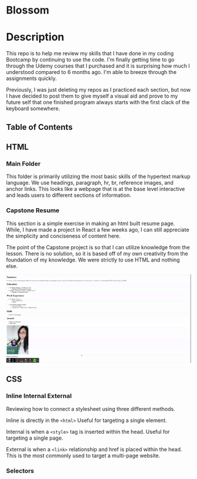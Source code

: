# Blossom

# Description

This repo is to help me review my skills that I have done in my coding Bootcamp by continuing to use the code. I'm finally getting time to go through the Udemy courses that I purchased and it is surprising how much I understood compared to 6 months ago. I'm able to breeze through the assignments quickly. 

Previously, I was just deleting my repos as I practiced each section, but now I have decided to post them to give myself a visual aid and prove to my future self that one finished program always starts with the first clack of the keyboard somewhere.

## Table of Contents

## HTML 

### Main Folder

This folder is primarily utilizing the most basic skills of the hypertext markup language. We use headings, paragraph, hr, br, reference images, and anchor links. This looks like a webpage that is at the base level interactive and leads users to different sections of information.

### Capstone Resume

This section is a simple exercise in making an html built resume page. While, I have made a project in React a few weeks ago, I can still appreciate the simplicity and conciseness of content here. 

The point of the Capstone project is so that I can utilize knowledge from the lesson. There is no solution, so it is based off of my own creativity from the foundation of my knowledge. We were strictly to use HTML and nothing else.

![My Resume](./html/capstone_resume/images/myresume.gif)

## CSS

### Inline Internal External

Reviewing how to connect a stylesheet using three different methods. 

Inline is directly in the `<html>` Useful for targeting a single element.

Internal is when a `<style>` tag is inserted within the head. Useful for targeting a single page.

External is when a `<link>` relationship and href is placed within the head. This is the most commonly used to target a multi-page website.

### Selectors

